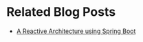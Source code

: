 # Related Blog Posts

* [A Reactive Architecture using Spring Boot](https://reflectoring.io/reactive-architecture-with-spring-boot/)

